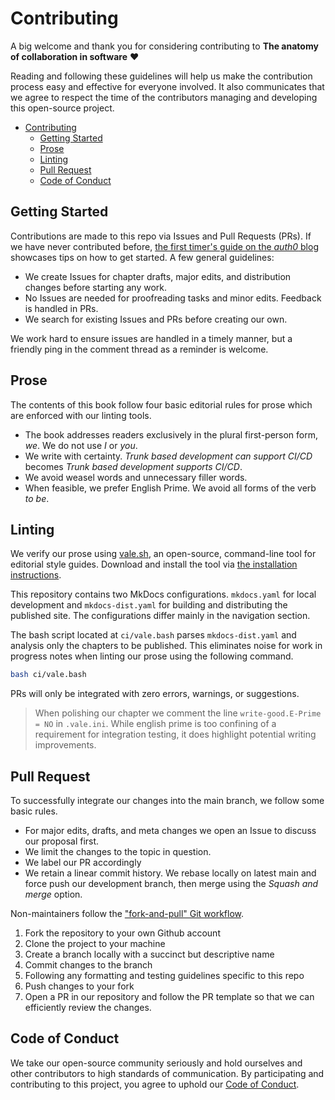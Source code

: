 # Contributing

A big welcome and thank you for considering contributing to **The anatomy of collaboration in software** ❤️

Reading and following these guidelines will help us make the contribution process easy and effective for everyone involved. It also communicates that we agree to respect the time of the contributors managing and developing this open-source project.

- [Contributing](#contributing)
  - [Getting Started](#getting-started)
  - [Prose](#prose)
  - [Linting](#linting)
  - [Pull Request](#pull-request)
  - [Code of Conduct](#code-of-conduct)

## Getting Started

Contributions are made to this repo via Issues and Pull Requests (PRs). If we have never contributed before, [the first timer's guide on the *auth0* blog](https://auth0.com/blog/a-first-timers-guide-to-an-open-source-project/) showcases tips on how to get started. A few general guidelines:

- We create Issues for chapter drafts, major edits, and distribution changes before starting any work.
- No Issues are needed for proofreading tasks and minor edits. Feedback is handled in PRs.
- We search for existing Issues and PRs before creating our own.

We work hard to ensure issues are handled in a timely manner, but a friendly ping in the comment thread as a reminder is welcome.

## Prose

The contents of this book follow four basic editorial rules for prose which are enforced with our linting tools.

- The book addresses readers exclusively in the plural first-person form, *we*. We do not use *I* or *you*.
- We write with certainty. *Trunk based development can support CI/CD* becomes *Trunk based development supports CI/CD*.
- We avoid weasel words and unnecessary filler words.
- When feasible, we prefer English Prime. We avoid all forms of the verb *to be*.

## Linting

We verify our prose using [vale.sh](), an open-source, command-line tool for editorial style guides. Download and install the tool via [the installation instructions](https://vale.sh/docs/vale-cli/installation/).

This repository contains two MkDocs configurations. `mkdocs.yaml` for local development and `mkdocs-dist.yaml` for building and distributing the published site. The configurations differ mainly in the navigation section.

The bash script located at `ci/vale.bash` parses `mkdocs-dist.yaml` and analysis only the chapters to be published. This eliminates noise for work in progress notes when linting our prose using the following command.

```sh
bash ci/vale.bash
```

PRs will only be integrated with zero errors, warnings, or suggestions.

> When polishing our chapter we comment the line `write-good.E-Prime = NO` in `.vale.ini`. While english prime is too confining of a requirement for integration testing, it does highlight potential writing improvements.

## Pull Request

To successfully integrate our changes into the main branch, we follow some basic rules.

- For major edits, drafts, and meta changes we open an Issue to discuss our proposal first.
- We limit the changes to the topic in question.
- We label our PR accordingly
- We retain a linear commit history. We rebase locally on latest main and force push our development branch, then merge using the *Squash and merge* option.

Non-maintainers follow the ["fork-and-pull" Git workflow](https://github.com/susam/gitpr).

1. Fork the repository to your own Github account
2. Clone the project to your machine
3. Create a branch locally with a succinct but descriptive name
4. Commit changes to the branch
5. Following any formatting and testing guidelines specific to this repo
6. Push changes to your fork
7. Open a PR in our repository and follow the PR template so that we can efficiently review the changes.

## Code of Conduct

We take our open-source community seriously and hold ourselves and other contributors to high standards of communication. By participating and contributing to this project, you agree to uphold our [Code of Conduct](CODE-OF-CONDUCT.md).

